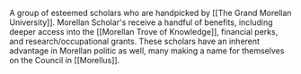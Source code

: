A group of esteemed scholars who are handpicked by [[The Grand Morellan University]]. Morellan Scholar's receive a handful of benefits, including deeper access into the [[Morellan Trove of Knowledge]], financial perks, and research/occupational grants. These scholars have an inherent advantage in Morellan politic as well, many making a name for themselves on the Council in [[Morellus]].